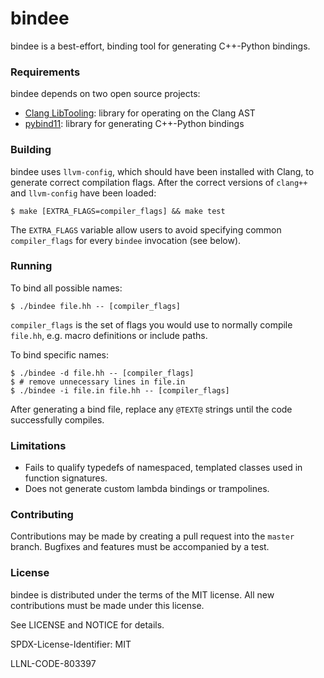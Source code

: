 # bindee

bindee is a best-effort, binding tool for generating C++\-Python bindings.

### Requirements

bindee depends on two open source projects:

* [Clang LibTooling]: library for operating on the Clang AST
* [pybind11]: library for generating C++\-Python bindings

### Building

bindee uses `llvm-config`, which should have been installed with Clang, to generate correct compilation flags.
After the correct versions of `clang++` and `llvm-config` have been loaded:

```
$ make [EXTRA_FLAGS=compiler_flags] && make test
```

The `EXTRA_FLAGS` variable allow users to avoid specifying common `compiler_flags` for every `bindee` invocation (see below).

### Running

To bind all possible names:
```
$ ./bindee file.hh -- [compiler_flags]
```

`compiler_flags` is the set of flags you would use to normally compile `file.hh`, e.g. macro definitions or include paths.

To bind specific names:
```
$ ./bindee -d file.hh -- [compiler_flags]
$ # remove unnecessary lines in file.in
$ ./bindee -i file.in file.hh -- [compiler_flags]
```

After generating a bind file, replace any `@TEXT@` strings until the code successfully compiles.

### Limitations
- Fails to qualify typedefs of namespaced, templated classes used in function signatures.
- Does not generate custom lambda bindings or trampolines.

### Contributing

Contributions may be made by creating a pull request into the `master` branch.
Bugfixes and features must be accompanied by a test.

### License

bindee is distributed under the terms of the MIT license.
All new contributions must be made under this license.

See LICENSE and NOTICE for details.

SPDX-License-Identifier: MIT

LLNL-CODE-803397

[//]: #
   [Clang LibTooling]: <https://clang.llvm.org/docs/LibTooling.html>
   [pybind11]: <https://github.com/pybind/pybind11>
